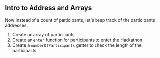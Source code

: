 ## Intro to Address and Arrays

Now instead of a count of participants, let's keep track of the participants addresses.

1. Create an array of participants
2. Create an `enter` function for participants to enter the Hackathon
3. Create a `numberOfParticipants` getter to check the length of the participants